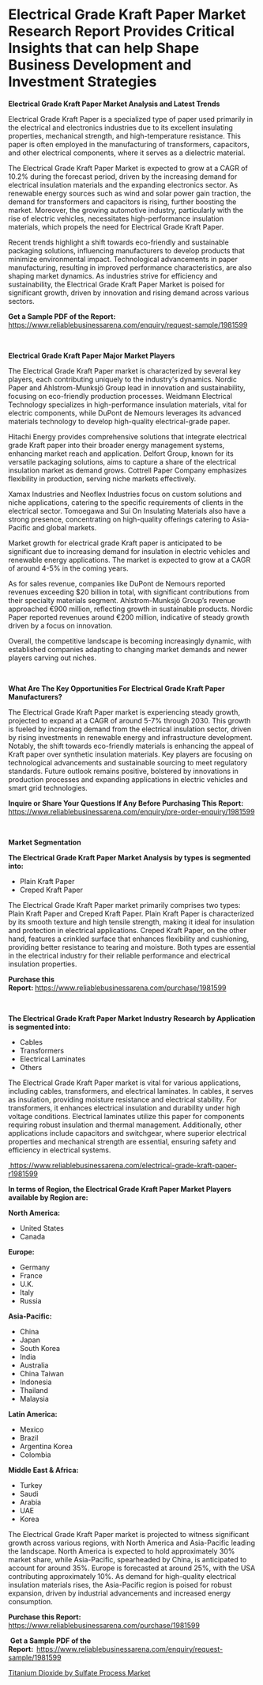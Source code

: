 <p><h1>Electrical Grade Kraft Paper Market Research Report Provides Critical Insights that can help Shape Business Development and Investment Strategies</h1></p><p><strong>Electrical Grade Kraft Paper Market Analysis and Latest Trends</strong></p>
<p><p>Electrical Grade Kraft Paper is a specialized type of paper used primarily in the electrical and electronics industries due to its excellent insulating properties, mechanical strength, and high-temperature resistance. This paper is often employed in the manufacturing of transformers, capacitors, and other electrical components, where it serves as a dielectric material.</p><p>The Electrical Grade Kraft Paper Market is expected to grow at a CAGR of 10.2% during the forecast period, driven by the increasing demand for electrical insulation materials and the expanding electronics sector. As renewable energy sources such as wind and solar power gain traction, the demand for transformers and capacitors is rising, further boosting the market. Moreover, the growing automotive industry, particularly with the rise of electric vehicles, necessitates high-performance insulation materials, which propels the need for Electrical Grade Kraft Paper.</p><p>Recent trends highlight a shift towards eco-friendly and sustainable packaging solutions, influencing manufacturers to develop products that minimize environmental impact. Technological advancements in paper manufacturing, resulting in improved performance characteristics, are also shaping market dynamics. As industries strive for efficiency and sustainability, the Electrical Grade Kraft Paper Market is poised for significant growth, driven by innovation and rising demand across various sectors.</p></p>
<p><strong>Get a Sample PDF of the Report:&nbsp;</strong> <a href="https://www.reliablebusinessarena.com/enquiry/request-sample/1981599?utm_campaign=3266&utm_medium=2&utm_source=Github&utm_content=ia&utm_term=03042025&utm_id=electrical-grade-kraft-paper">https://www.reliablebusinessarena.com/enquiry/request-sample/1981599</a></p>
<p>&nbsp;</p>
<p><strong>Electrical Grade Kraft Paper Major Market Players</strong></p>
<p><p>The Electrical Grade Kraft Paper market is characterized by several key players, each contributing uniquely to the industry's dynamics. Nordic Paper and Ahlstrom-Munksjö Group lead in innovation and sustainability, focusing on eco-friendly production processes. Weidmann Electrical Technology specializes in high-performance insulation materials, vital for electric components, while DuPont de Nemours leverages its advanced materials technology to develop high-quality electrical-grade paper.</p><p>Hitachi Energy provides comprehensive solutions that integrate electrical grade Kraft paper into their broader energy management systems, enhancing market reach and application. Delfort Group, known for its versatile packaging solutions, aims to capture a share of the electrical insulation market as demand grows. Cottrell Paper Company emphasizes flexibility in production, serving niche markets effectively.</p><p>Xamax Industries and Neoflex Industries focus on custom solutions and niche applications, catering to the specific requirements of clients in the electrical sector. Tomoegawa and Sui On Insulating Materials also have a strong presence, concentrating on high-quality offerings catering to Asia-Pacific and global markets.</p><p>Market growth for electrical grade Kraft paper is anticipated to be significant due to increasing demand for insulation in electric vehicles and renewable energy applications. The market is expected to grow at a CAGR of around 4-5% in the coming years.</p><p>As for sales revenue, companies like DuPont de Nemours reported revenues exceeding $20 billion in total, with significant contributions from their specialty materials segment. Ahlstrom-Munksjö Group’s revenue approached €900 million, reflecting growth in sustainable products. Nordic Paper reported revenues around €200 million, indicative of steady growth driven by a focus on innovation.</p><p>Overall, the competitive landscape is becoming increasingly dynamic, with established companies adapting to changing market demands and newer players carving out niches.</p></p>
<p>&nbsp;</p>
<p><strong>What Are The Key Opportunities For Electrical Grade Kraft Paper Manufacturers?</strong></p>
<p><p>The Electrical Grade Kraft Paper market is experiencing steady growth, projected to expand at a CAGR of around 5-7% through 2030. This growth is fueled by increasing demand from the electrical insulation sector, driven by rising investments in renewable energy and infrastructure development. Notably, the shift towards eco-friendly materials is enhancing the appeal of Kraft paper over synthetic insulation materials. Key players are focusing on technological advancements and sustainable sourcing to meet regulatory standards. Future outlook remains positive, bolstered by innovations in production processes and expanding applications in electric vehicles and smart grid technologies.</p></p>
<p><strong>Inquire or Share Your Questions If Any Before Purchasing This Report:</strong> <a href="https://www.reliablebusinessarena.com/enquiry/pre-order-enquiry/1981599?utm_campaign=3266&utm_medium=2&utm_source=Github&utm_content=ia&utm_term=03042025&utm_id=electrical-grade-kraft-paper">https://www.reliablebusinessarena.com/enquiry/pre-order-enquiry/1981599</a></p>
<p>&nbsp;</p>
<p><strong>Market Segmentation</strong></p>
<p><strong>The Electrical Grade Kraft Paper Market Analysis by types is segmented into:</strong></p>
<p><ul><li>Plain Kraft Paper</li><li>Creped Kraft Paper</li></ul></p>
<p><p>The Electrical Grade Kraft Paper market primarily comprises two types: Plain Kraft Paper and Creped Kraft Paper. Plain Kraft Paper is characterized by its smooth texture and high tensile strength, making it ideal for insulation and protection in electrical applications. Creped Kraft Paper, on the other hand, features a crinkled surface that enhances flexibility and cushioning, providing better resistance to tearing and moisture. Both types are essential in the electrical industry for their reliable performance and electrical insulation properties.</p></p>
<p><strong>Purchase this Report:&nbsp;</strong><a href="https://www.reliablebusinessarena.com/purchase/1981599?utm_campaign=3266&utm_medium=2&utm_source=Github&utm_content=ia&utm_term=03042025&utm_id=electrical-grade-kraft-paper">https://www.reliablebusinessarena.com/purchase/1981599</a></p>
<p>&nbsp;</p>
<p><strong>The Electrical Grade Kraft Paper Market Industry Research by Application is segmented into:</strong></p>
<p><ul><li>Cables</li><li>Transformers</li><li>Electrical Laminates</li><li>Others</li></ul></p>
<p><p>The Electrical Grade Kraft Paper market is vital for various applications, including cables, transformers, and electrical laminates. In cables, it serves as insulation, providing moisture resistance and electrical stability. For transformers, it enhances electrical insulation and durability under high voltage conditions. Electrical laminates utilize this paper for components requiring robust insulation and thermal management. Additionally, other applications include capacitors and switchgear, where superior electrical properties and mechanical strength are essential, ensuring safety and efficiency in electrical systems.</p></p>
<p><a href="https://www.reliablebusinessarena.com/electrical-grade-kraft-paper-r1981599?utm_campaign=3266&utm_medium=2&utm_source=Github&utm_content=ia&utm_term=03042025&utm_id=electrical-grade-kraft-paper">&nbsp;https://www.reliablebusinessarena.com/electrical-grade-kraft-paper-r1981599</a></p>
<p><strong>In terms of Region, the Electrical Grade Kraft Paper Market Players available by Region are:</strong></p>
<p>
    <p> <strong> North America: </strong>
        <ul>
            <li>United States</li>
            <li>Canada</li>
        </ul>
        </p> 
    <p> <strong> Europe: </strong>
        <ul>
            <li>Germany</li>
            <li>France</li>
            <li>U.K.</li>
            <li>Italy</li>
            <li>Russia</li>
        </ul>
        </p> 
    <p> <strong> Asia-Pacific: </strong>
        <ul>
            <li>China</li>
            <li>Japan</li>
            <li>South Korea</li>
            <li>India</li>
            <li>Australia</li>
            <li>China Taiwan</li>
            <li>Indonesia</li>
            <li>Thailand</li>
            <li>Malaysia</li>
        </ul>
        </p> 
    <p> <strong> Latin America: </strong>
        <ul>
            <li>Mexico</li>
            <li>Brazil</li>
            <li>Argentina Korea</li>
            <li>Colombia</li>
        </ul>
        </p> 
    <p> <strong> Middle East & Africa: </strong>
        <ul>
            <li>Turkey</li>
            <li>Saudi</li>
            <li>Arabia</li>
            <li>UAE</li>
            <li>Korea</li>
        </ul>
    </p>
    </p>
<p><p>The Electrical Grade Kraft Paper market is projected to witness significant growth across various regions, with North America and Asia-Pacific leading the landscape. North America is expected to hold approximately 30% market share, while Asia-Pacific, spearheaded by China, is anticipated to account for around 35%. Europe is forecasted at around 25%, with the USA contributing approximately 10%. As demand for high-quality electrical insulation materials rises, the Asia-Pacific region is poised for robust expansion, driven by industrial advancements and increased energy consumption.</p></p>
<p><strong>Purchase this Report: </strong><a href="https://www.reliablebusinessarena.com/purchase/1981599?utm_campaign=3266&utm_medium=2&utm_source=Github&utm_content=ia&utm_term=03042025&utm_id=electrical-grade-kraft-paper">https://www.reliablebusinessarena.com/purchase/1981599</a></p>
<p>&nbsp;<strong>Get a Sample PDF of the Report:&nbsp;&nbsp;</strong><a href="https://www.reliablebusinessarena.com/enquiry/request-sample/1981599?utm_campaign=3266&utm_medium=2&utm_source=Github&utm_content=ia&utm_term=03042025&utm_id=electrical-grade-kraft-paper">https://www.reliablebusinessarena.com/enquiry/request-sample/1981599</a></p>
<p><strong></strong></p>
<p><p><a href="https://github.com/micbotam/Market-Research-Report-List-1/blob/main/titanium-dioxide-by-sulfate-process-market.md?utm_campaign=3266&utm_medium=2&utm_source=Github&utm_content=ia&utm_term=03042025&utm_id=electrical-grade-kraft-paper">Titanium Dioxide by Sulfate Process Market</a></p></p>